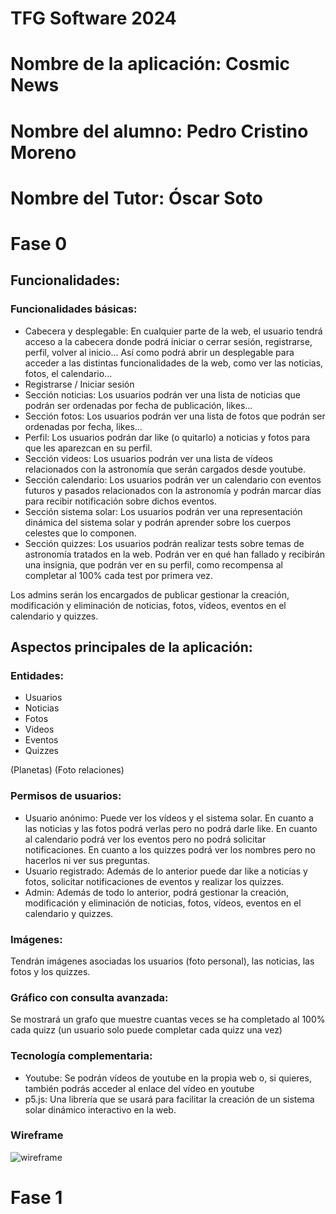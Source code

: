 # TFG Software 2024
# Nombre de la aplicación: Cosmic News
# Nombre del alumno: Pedro Cristino Moreno
# Nombre del Tutor: Óscar Soto
# Fase 0
## Funcionalidades:
### Funcionalidades básicas:
- Cabecera y desplegable: En cualquier parte de la web, el usuario tendrá acceso a la cabecera donde podrá iniciar o cerrar sesión, registrarse, perfil, volver al inicio... Así como podrá abrir un desplegable para acceder a las distintas funcionalidades de la web, como ver las noticias, fotos, el calendario...
- Registrarse / Iniciar sesión
- Sección noticias: Los usuarios podrán ver una lista de noticias que podrán ser ordenadas por fecha de publicación, likes...
- Sección fotos: Los usuarios podrán ver una lista de fotos que podrán ser ordenadas por fecha, likes...
- Perfil: Los usuarios podrán dar like (o quitarlo) a noticias y fotos para que les aparezcan en su perfil.
- Sección videos: Los usuarios podrán ver una lista de vídeos relacionados con la astronomía que serán cargados desde youtube.
- Sección calendario: Los usuarios podrán ver un calendario con eventos futuros y pasados relacionados con la astronomía y podrán marcar días para recibir notificación sobre dichos eventos.
- Sección sistema solar: Los usuarios podrán ver una representación dinámica del sistema solar y podrán aprender sobre los cuerpos celestes que lo componen.
- Sección quizzes: Los usuarios podrán realizar tests sobre temas de astronomía tratados en la web. Podrán ver en qué han fallado y recibirán una insignia, que podrán ver en su perfil, como recompensa al completar al 100% cada test por primera vez.

Los admins serán los encargados de publicar gestionar la creación, modificación y eliminación de noticias, fotos, vídeos, eventos en el calendario y quizzes.

## Aspectos principales de la aplicación:
### Entidades:
- Usuarios
- Noticias
- Fotos
- Videos
- Eventos
- Quizzes

(Planetas)
(Foto relaciones)

### Permisos de usuarios:
- Usuario anónimo: Puede ver los vídeos y el sistema solar. En cuanto a las noticias y las fotos podrá verlas pero no podrá darle like. En cuanto al calendario podrá ver los eventos pero no podrá solicitar notificaciones. En cuanto a los quizzes podrá ver los nombres pero no hacerlos ni ver sus preguntas.
- Usuario registrado: Además de lo anterior puede dar like a noticias y fotos, solicitar notificaciones de eventos y realizar los quizzes.
- Admin: Además de todo lo anterior, podrá gestionar la creación, modificación y eliminación de noticias, fotos, vídeos, eventos en el calendario y quizzes.

### Imágenes:
Tendrán imágenes asociadas los usuarios (foto personal), las noticias, las fotos y los quizzes.

### Gráfico con consulta avanzada:
Se mostrará un grafo que muestre cuantas veces se ha completado al 100% cada quizz (un usuario solo puede completar cada quizz una vez)

### Tecnología complementaria:
- Youtube: Se podrán vídeos de youtube en la propia web o, si quieres, también podrás acceder al enlace del vídeo en youtube
- p5.js: Una librería que se usará para facilitar la creación de un sistema solar dinámico interactivo en la web.

### Wireframe
![wireframe](https://github.com/user-attachments/assets/6287d09a-c8fd-4ec1-af44-1334a0390cf4)

# Fase 1
